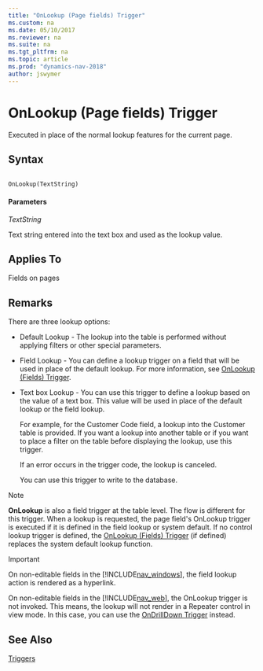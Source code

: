 ```yaml
---
title: "OnLookup (Page fields) Trigger"
ms.custom: na
ms.date: 05/10/2017
ms.reviewer: na
ms.suite: na
ms.tgt_pltfrm: na
ms.topic: article
ms.prod: "dynamics-nav-2018"
author: jswymer
---
```

# OnLookup (Page fields) Trigger
Executed in place of the normal lookup features for the current page.  
  
## Syntax  
  
```  
  
OnLookup(TextString)  
```  
  
#### Parameters  
 *TextString*  
  
 Text string entered into the text box and used as the lookup value.  
  
## Applies To  
 Fields on pages  
  
## Remarks  
 There are three lookup options:  
  
- Default Lookup - The lookup into the table is performed without applying filters or other special parameters.  
  
- Field Lookup - You can define a lookup trigger on a field that will be used in place of the default lookup. For more information, see [OnLookup \(Fields\) Trigger](OnLookup--Fields--Trigger.md).  
  
- Text box Lookup - You can use this trigger to define a lookup based on the value of a text box. This value will be used in place of the default lookup or the field lookup.  
  
  For example, for the Customer Code field, a lookup into the Customer table is provided. If you want a lookup into another table or if you want to place a filter on the table before displaying the lookup, use this trigger.  
  
  If an error occurs in the trigger code, the lookup is canceled.  
  
  You can use this trigger to write to the database.  
  
> [!NOTE]  
>  **OnLookup** is also a field trigger at the table level. The flow is different for this trigger. When a lookup is requested, the page field's OnLookup trigger is executed if it is defined in the field lookup or system default. If no control lookup trigger is defined, the [OnLookup \(Fields\) Trigger](OnLookup--Fields--Trigger.md) \(if defined\) replaces the system default lookup function. 

> [!IMPORTANT]  
> On non-editable fields in the [!INCLUDE[nav_windows](includes/nav_windows_md.md)], the field lookup action is rendered as a hyperlink.
>
> On non-editable fields in the [!INCLUDE[nav_web](includes/nav_web_md.md)], the OnLookup trigger is not invoked. This means, the lookup will not render in a Repeater control in view mode. In this case, you can use the [OnDrillDown Trigger](OnDrillDown-Trigger.md) instead.   
  
## See Also  
 [Triggers](Triggers.md)
